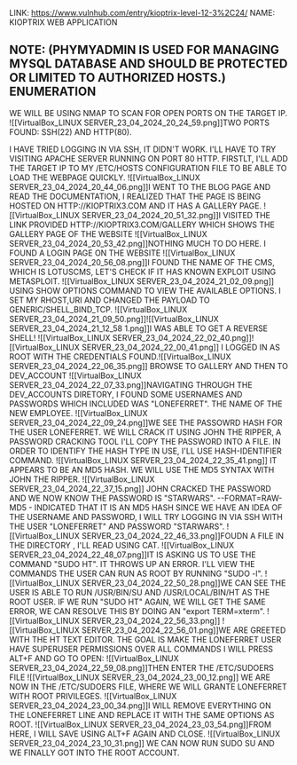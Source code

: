 LINK: https://www.vulnhub.com/entry/kioptrix-level-12-3%2C24/
NAME: KIOPTRIX
WEB APPLICATION

NOTE: (PHYMYADMIN IS USED FOR MANAGING MYSQL DATABASE AND SHOULD BE PROTECTED OR LIMITED TO AUTHORIZED HOSTS.)
ENUMERATION
--
WE WILL BE USING NMAP TO SCAN FOR OPEN PORTS ON THE TARGET IP.
![[VirtualBox_LINUX SERVER_23_04_2024_20_24_59.png]]TWO PORTS FOUND: 
SSH(22) AND HTTP(80).

I HAVE TRIED LOGGING IN VIA SSH, IT DIDN'T WORK. I'LL HAVE TO TRY VISITING APACHE SERVER RUNNING ON PORT 80 HTTP. FIRSTLT, I'LL ADD THE TARGET IP TO MY /ETC/HOSTS CONFIGURATION FILE TO BE ABLE TO LOAD THE WEBPAGE QUICKLY.
![[VirtualBox_LINUX SERVER_23_04_2024_20_44_06.png]]I WENT TO THE BLOG PAGE AND READ THE DOCUMENTATION, I REALIZED THAT THE PAGE IS BEING HOSTED ON HTTP://KIOPTRIX3.COM AND IT HAS A GALLERY PAGE. 
![[VirtualBox_LINUX SERVER_23_04_2024_20_51_32.png]]I VISITED THE LINK PROVIDED HTTP://KIOPTRIX3.COM/GALLERY WHICH SHOWS THE GALLERY PAGE OF THE WEBSITE
![[VirtualBox_LINUX SERVER_23_04_2024_20_53_42.png]]NOTHING MUCH TO DO HERE.
I FOUND A LOGIN PAGE ON THE WEBSITE
![[VirtualBox_LINUX SERVER_23_04_2024_20_56_08.png]]I FOUND THE NAME OF THE CMS, WHICH IS LOTUSCMS, LET'S CHECK IF IT HAS KNOWN EXPLOIT USING METASPLOIT.
![[VirtualBox_LINUX SERVER_23_04_2024_21_02_09.png]]
USING SHOW OPTIONS COMMAND TO VIEW THE AVAILABLE OPTIONS. I SET MY RHOST,URI AND CHANGED THE PAYLOAD TO GENERIC/SHELL_BIND_TCP.
![[VirtualBox_LINUX SERVER_23_04_2024_21_09_50.png]]![[VirtualBox_LINUX SERVER_23_04_2024_21_12_58 1.png]]I WAS ABLE TO GET A REVERSE SHELL!
![[VirtualBox_LINUX SERVER_23_04_2024_22_02_40.png]]![[VirtualBox_LINUX SERVER_23_04_2024_22_00_41.png]]
I LOGGED IN AS ROOT WITH THE CREDENTIALS FOUND.![[VirtualBox_LINUX SERVER_23_04_2024_22_06_35.png]]
BROWSE TO GALLERY AND THEN TO DEV_ACCOUNT
![[VirtualBox_LINUX SERVER_23_04_2024_22_07_33.png]]NAVIGATING THROUGH THE DEV_ACCOUNTS DIRETORY, I FOUND SOME USERNAMES AND PASSWORDS WHICH INCLUDED WAS "LONEFERRET". THE NAME OF THE NEW EMPLOYEE.
 ![[VirtualBox_LINUX SERVER_23_04_2024_22_09_24.png]]WE SEE THE PASSOWRD HASH FOR THE USER LONEFERRET. WE WILL CRACK IT USING JOHN THE RIPPER, A PASSWORD CRACKING TOOL I'LL COPY THE PASSWORD INTO A FILE.
 IN ORDER TO IDENTIFY THE HASH TYPE IN USE, I'LL USE HASH-IDENTIFIER COMMAND.
 ![[VirtualBox_LINUX SERVER_23_04_2024_22_35_41.png]]
 IT APPEARS TO BE AN MD5 HASH.
 WE WILL USE THE MD5 SYNTAX WITH JOHN THE RIPPER.
 ![[VirtualBox_LINUX SERVER_23_04_2024_22_37_15.png]]
 JOHN CRACKED THE PASSWORD AND WE NOW KNOW THE PASSWORD IS "STARWARS".
 --FORMAT=RAW-MD5 - INDICATED THAT IT IS AN MD5 HASH
SINCE WE HAVE AN IDEA OF THE USERNAME AND PASSWORD, I WILL TRY LOGGING IN VIA SSH WITH THE USER "LONEFERRET" AND PASSWORD "STARWARS".
![[VirtualBox_LINUX SERVER_23_04_2024_22_46_33.png]]FOUDN A FILE IN THE DIRECTORY , I'LL READ USING CAT.
![[VirtualBox_LINUX SERVER_23_04_2024_22_48_07.png]]IT IS ASKING US TO USE THE COMMAND "SUDO HT". IT THROWS UP AN ERROR. I'LL VIEW THE COMMANDS THE USER CAN RUN AS ROOT BY RUNNING "SUDO -l".
![[VirtualBox_LINUX SERVER_23_04_2024_22_50_28.png]]WE CAN SEE THE USER IS ABLE TO RUN /USR/BIN/SU AND /USR/LOCAL/BIN/HT AS THE ROOT USER. IF WE RUN "SUDO HT" AGAIN, WE WILL GET THE SAME ERROR, WE CAN RESOLVE THIS BY DOING AN "export TERM=xterm".
![[VirtualBox_LINUX SERVER_23_04_2024_22_56_33.png]]
![[VirtualBox_LINUX SERVER_23_04_2024_22_56_01.png]]WE ARE GREETED WITH THE HT TEXT EDITOR. THE GOAL IS MAKE THE LONEFERRET USER HAVE SUPERUSER PERMISSIONS OVER ALL COMMANDS
I WILL PRESS ALT+F AND GO TO OPEN:
![[VirtualBox_LINUX SERVER_23_04_2024_22_59_08.png]]THEN ENTER THE /ETC/SUDOERS FILE
![[VirtualBox_LINUX SERVER_23_04_2024_23_00_12.png]]
WE ARE NOW IN THE /ETC/SUDOERS FILE, WHERE WE WILL GRANTE LONEFERRET WITH ROOT PRIVILEGES.
![[VirtualBox_LINUX SERVER_23_04_2024_23_00_34.png]]I WILL REMOVE EVERYTHING ON THE LONEFERRET LINE AND REPLACE IT WITH THE SAME OPTIONS AS ROOT.
![[VirtualBox_LINUX SERVER_23_04_2024_23_03_54.png]]FROM HERE, I WILL SAVE USING ALT+F AGAIN AND CLOSE.
![[VirtualBox_LINUX SERVER_23_04_2024_23_10_31.png]]
WE CAN NOW RUN SUDO SU AND WE FINALLY GOT INTO THE ROOT ACCOUNT.
